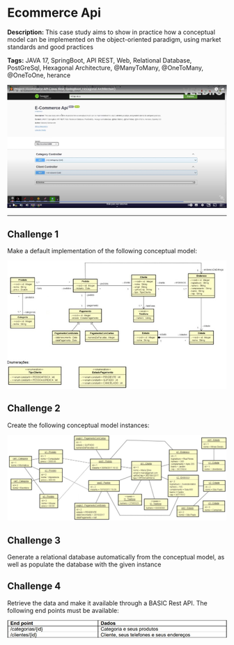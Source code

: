 # Ecommerce Api

<p><b>Description:</b> This case study aims to show in practice how a conceptual model can be implemented on the object-oriented paradigm, using market standards and good practices</p>
<p><b>Tags:</b> JAVA 17, SpringBoot, API REST, Web, Relational Database, PostGreSql, Hexagonal Architecture, @ManyToMany, @OneToMany, @OneToOne, herance</p>

[![](challange/cover.jpg)](https://youtu.be/scwQob9Nfho)

<hr>

## Challenge 1

<p>Make a default implementation of the following conceptual model:</p>

<img src="challange/concept_model.jpg"/>

## Challenge 2

<p>Create the following conceptual model instances:</p>

<img src="challange/create_instances.jpg"/>

## Challenge 3

<p>
Generate a relational database automatically from the conceptual model, as well as populate the database with the given instance</p>

## Challenge 4

<p>Retrieve the data and make it available through a BASIC Rest API. The following end points must be available:</p>

<img src="challange/endpoints.jpg"/>
